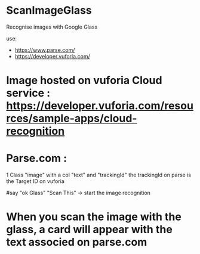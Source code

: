 ScanImageGlass
==============

Recognise images with Google Glass

use:
- https://www.parse.com/
- https://developer.vuforia.com/


# Image hosted on vuforia Cloud service : https://developer.vuforia.com/resources/sample-apps/cloud-recognition

# Parse.com :
1 Class "image" with a col "text" and "trackingId"
the trackingId on parse is the Target ID on vuforia

#say "ok Glass" "Scan This" -> start the image recognition

# When you scan the image with the glass, a card will appear with the text associed on parse.com
